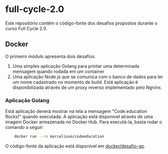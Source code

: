 # full-cycle-2.0

Este repositório contêm o código-fonte dos desafios propostos durante o curso Full Cycle 2.0.

## Docker

O primeiro módulo apresenta dois desafios.

1. Uma simples aplicação Golang para printar uma determinada mensagem quando rodada em um  container
2. Uma aplicação Node.js que se comunica com o banco de dados para ler um nome cadastrado no momento de build. Está aplicação é disponibilizada através de um proxy reverso implementado pelo Ngninx.

### Aplicação Golang
Está aplicação deverá mostrar na tela a mensagem "Code.education Rocks!" quando executada. A aplicação está disponível através de uma imagem Docker armazenada no Docker Hub. Para executá-la, basta rodar o comando a seguir:

```bash
    docker run --rm marcelixoo/codeeducation
```

O código-fonte da aplicação está disponível em [docker/desafio-go](docker/desafio-go/app.go).
